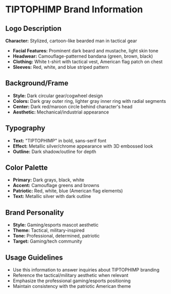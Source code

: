 # TIPTOPHIMP Brand Information

## Logo Description
**Character:** Stylized, cartoon-like bearded man in tactical gear
- **Facial Features:** Prominent dark beard and mustache, light skin tone
- **Headwear:** Camouflage-patterned bandana (green, brown, black)
- **Clothing:** White t-shirt with tactical vest, American flag patch on chest
- **Sleeves:** Red, white, and blue striped pattern

## Background/Frame
- **Style:** Dark circular gear/cogwheel design
- **Colors:** Dark gray outer ring, lighter gray inner ring with radial segments
- **Center:** Dark red/maroon circle behind character's head
- **Aesthetic:** Mechanical/industrial appearance

## Typography
- **Text:** "TIPTOPHIMP" in bold, sans-serif font
- **Effect:** Metallic silver/chrome appearance with 3D embossed look
- **Outline:** Dark shadow/outline for depth

## Color Palette
- **Primary:** Dark grays, black, white
- **Accent:** Camouflage greens and browns
- **Patriotic:** Red, white, blue (American flag elements)
- **Text:** Metallic silver with dark outline

## Brand Personality
- **Style:** Gaming/esports mascot aesthetic
- **Theme:** Tactical, military-inspired
- **Tone:** Professional, determined, patriotic
- **Target:** Gaming/tech community

## Usage Guidelines
- Use this information to answer inquiries about TIPTOPHIMP branding
- Reference the tactical/military aesthetic when relevant
- Emphasize the professional gaming/esports positioning
- Maintain consistency with the patriotic American theme
